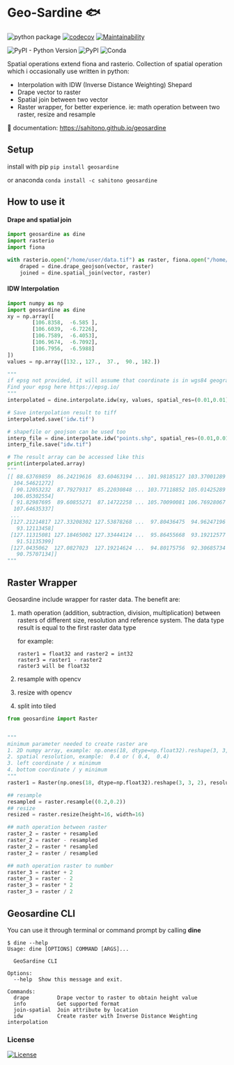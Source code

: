 # Geo-Sardine :fish:
![python package](https://github.com/sahitono/geosardine/workflows/python%20package/badge.svg)
[![codecov](https://codecov.io/gh/sahitono/geosardine/branch/master/graph/badge.svg)](https://codecov.io/gh/sahitono/geosardine)
[![Maintainability](https://api.codeclimate.com/v1/badges/e7ec3c08fe42ef4b5e19/maintainability)](https://codeclimate.com/github/sahitono/geosardine/maintainability)

![PyPI - Python Version](https://img.shields.io/pypi/pyversions/geosardine)
![PyPI](https://img.shields.io/pypi/v/geosardine)
![Conda](https://img.shields.io/conda/v/sahitono/geosardine)

Spatial operations extend fiona and rasterio.
Collection of spatial operation which i occasionally use written in python:
 - Interpolation with IDW (Inverse Distance Weighting) Shepard
 - Drape vector to raster
 - Spatial join between two vector
 - Raster wrapper, for better experience. ie: math operation between two raster, resize and resample

:blue_book: documentation: https://sahitono.github.io/geosardine
## Setup
install with pip
```pip install geosardine```

or anaconda
```conda install -c sahitono geosardine```

## How to use it

#### Drape and spatial join
```python
import geosardine as dine
import rasterio
import fiona

with rasterio.open("/home/user/data.tif") as raster, fiona.open("/home/user/data.shp") as vector:
    draped = dine.drape_geojson(vector, raster)
    joined = dine.spatial_join(vector, raster) 
```
#### IDW Interpolation
```python
import numpy as np
import geosardine as dine
xy = np.array([
        [106.8358,  -6.585 ],
        [106.6039,  -6.7226],
        [106.7589,  -6.4053],
        [106.9674,  -6.7092],
        [106.7956,  -6.5988]
])
values = np.array([132., 127.,  37.,  90., 182.])

"""
if epsg not provided, it will assume that coordinate is in wgs84 geographic
Find your epsg here https://epsg.io/
"""
interpolated = dine.interpolate.idw(xy, values, spatial_res=(0.01,0.01), epsg=4326)

# Save interpolation result to tiff
interpolated.save('idw.tif')

# shapefile or geojson can be used too
interp_file = dine.interpolate.idw("points.shp", spatial_res=(0.01,0.01), column_name="value")
interp_file.save("idw.tif")

# The result array can be accessed like this
print(interpolated.array)
"""
[[ 88.63769859  86.24219616  83.60463194 ... 101.98185127 103.37001289
  104.54621272]
 [ 90.12053232  87.79279317  85.22030848 ... 103.77118852 105.01425289
  106.05302554]
 [ 91.82987695  89.60855271  87.14722258 ... 105.70090081 106.76928067
  107.64635337]
 ...
 [127.21214817 127.33208302 127.53878268 ...  97.80436475  94.96247196
   93.12113458]
 [127.11315081 127.18465002 127.33444124 ...  95.86455668  93.19212577
   91.51135399]
 [127.0435062  127.0827023  127.19214624 ...  94.80175756  92.30685734
   90.75707134]]
"""


```


## Raster Wrapper
Geosardine include wrapper for raster data. The benefit are:
1. math operation (addition, subtraction, division, multiplication) between rasters of different size, resolution and reference system.
   The data type result is equal to the first raster data type

   for example:
   ```
   raster1 = float32 and raster2 = int32
   raster3 = raster1 - raster2
   raster3 will be float32
   ```
   

2. resample with opencv
3. resize with opencv
4. split into tiled
   

```python
from geosardine import Raster


"""
minimum parameter needed to create raster are 
1. 2D numpy array, example: np.ones(18, dtype=np.float32).reshape(3, 3, 2)
2. spatial resolution, example:  0.4 or ( 0.4,  0.4)
3. left coordinate / x minimum
4. bottom coordinate / y minimum
"""
raster1 = Raster(np.ones(18, dtype=np.float32).reshape(3, 3, 2), resolution=0.4, x_min=120, y_max=0.7)

## resample
resampled = raster.resample((0.2,0.2))
## resize
resized = raster.resize(height=16, width=16)

## math operation between raster
raster_2 = raster + resampled
raster_2 = raster - resampled
raster_2 = raster * resampled
raster_2 = raster / resampled

## math operation raster to number
raster_3 = raster + 2
raster_3 = raster - 2
raster_3 = raster * 2
raster_3 = raster / 2

```



## Geosardine CLI
You can use it through terminal or command prompt by calling **dine**

```
$ dine --help
Usage: dine [OPTIONS] COMMAND [ARGS]...

  GeoSardine CLI

Options:
  --help  Show this message and exit.

Commands:
  drape         Drape vector to raster to obtain height value
  info          Get supported format
  join-spatial  Join attribute by location
  idw           Create raster with Inverse Distance Weighting interpolation
```

### License
[![License](https://img.shields.io/badge/License-BSD%203--Clause-blue.svg)](https://opensource.org/licenses/BSD-3-Clause)
